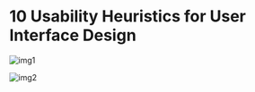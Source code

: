 # 10 Usability Heuristics for User Interface Design

![img1](https://static.jovi.cc/c2a3918bb53ee54e8fa125b728e179e3.jpg)

![img2](https://static.jovi.cc/6115773665cb72a6710f2e2c1abafc06.png)